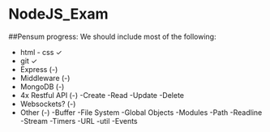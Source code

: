 # NodeJS_Exam

##Pensum progress:
We should include most of the following:

* html - css  ✓
* git				  ✓
* Express             (-)
* Middleware          (-)
* MongoDB             (-)
* 4x Restful API      (-)
  -Create
  -Read
  -Update
  -Delete
* Websockets?         (-)
* Other               (-)
  -Buffer
  -File System 
  -Global Objects
  -Modules
  -Path
  -Readline
  -Stream
  -Timers
  -URL
  -util
  -Events
